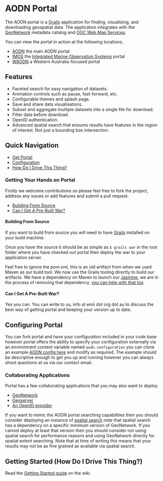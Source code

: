 AODN Portal
===========

The AODN portal is a [Grails](http://grails.org/) application for finding, visualising, and downloading geospatial data. 
The application integrates with the [GeoNetwork](http://geonetwork-opensource.org/) metadata catalog and [OGC Web Map Services](http://www.opengeospatial.org/standards/wms). 

You can view the portal in action at the following locations;

* [AODN](http://portal.aodn.org.au) the main AODN portal
* [IMOS](http://imos.aodn.org.au) the [Integrated Marine Observation Systems](http://www.imos.org.au) portal
* [WAODN](http://wa.aodn.org.au) a Western Australia-focused portal

## Features

* Faceted search for easy navigation of datasets.
* Animation controls such as pause, fast-forward, etc.
* Configurable themes and splash page.
* Save and share data visualisations.
* Subset and aggregate multiple datasets into a single file for download.
* Filter data before download.
* OpenID authentication.
* Advanced spatial search that ensures results have features in the region of interest.  Not just a bounding box intersection.

## Quick Navigation

* [Get Portal](#getting-your-hands-on-portal)
* [Configuration](#configuring-portal)
* [How Do I Drive This Thing?](#getting-started-how-do-i-drive-this-thing-)

### Getting Your Hands on Portal

Firstly we welcome contributions so please feel free to fork the project, address any issues or add features and submit
a pull request.

* [Building From Source](#building-from-source)
* [Can I Get A Pre-Built War?](#can-i-get-a-pre-built-war-)

#### Building From Source

If you want to build from source you will need to have [Grails](http://grails.org/) installed on your build machine.

Once you have the source it should be as simple as ```$ grails war``` in the root folder where you have checked out portal
then deploy the war to your application server.

Feel free to ignore the pom.xml, this is an old artifact from when we used Maven as our build tool. We now use the
Grails tooling directly to build our artifacts. We have a dependency on Maven to launch our [Jasmine](http://pivotal.github.com/jasmine/ "Jasmine BDD"),
we are in the process of removing that dependency, [you can help with that too](https://github.com/jkburges/grails-javascript-phantomjs "Grails JavaScript PhantomJS")

#### Can I Get A Pre-Built War?

Yes you can. You can write to us, info at emii dot org dot au to discuss the best way of getting portal and keeping your
version up to date.

## Configuring Portal

You can fork portal and have your configuration included in your code base however portal offers the ability to specify
your configuration externally via an environment context variable named ```aodn.configuration``` you can clone an
example [AODN config here](https://github.com/aodn/aodn-portal-config) and modify as required. The example should be
descriptive enough to get you up and running however you can always shoot questions at us via our contact email.

### Collaborating Applications

Portal has a few collaborating applications that you may also want to deploy

* [GeoNetwork](http://geonetwork-opensource.org/)
* [Geoserver](http://geoserver.org/)
* [An OpenID provider](http://openid.net/)

If you want to mimic the AODN portal searching capabilities then you should consider deploying an instance of
[spatial search](https://github.com/aodn/spatial-search) note that spatial search has a dependency on a specific
minimum version of GeoNetwork. If you cannot deploy at least that version then you should consider not using spatial
search for performance reasons and using GeoNetwork directly for spatial extent searching. Note that at time of writing
this means that your results may not be as fine grained as available via spatial search.

## Getting Started (How Do I Drive This Thing?)

Read the [Getting Started guide](https://github.com/aodn/aodn-portal/wiki/Getting-Started) on the wiki

